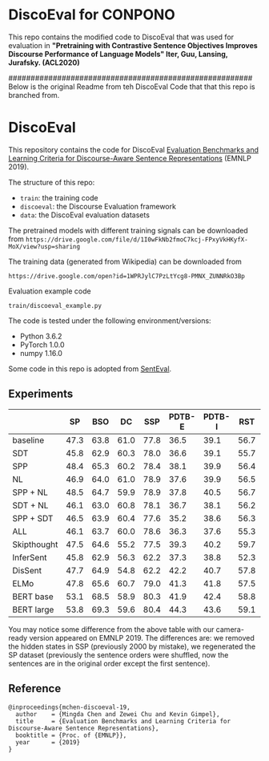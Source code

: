 # DiscoEval for CONPONO

This repo contains the modified code to DiscoEval that
was used for evaluation in __"Pretraining with Contrastive 
Sentence Objectives Improves Discourse Performance of 
Language Models" Iter, Guu, Lansing, Jurafsky. (ACL2020)__







#######################################################
Below is the original Readme from teh DiscoEval Code that 
that this repo is branched from.
# DiscoEval

This repository contains the code for DiscoEval
[Evaluation Benchmarks and Learning Criteria for Discourse-Aware Sentence Representations](https://arxiv.org/abs/1909.00142) (EMNLP 2019).

The structure of this repo:
- ```train```: the training code
- ```discoeval```: the Discourse Evaluation framework
- ```data```: the DiscoEval evaluation datasets

The pretrained models with different training signals can be downloaded from ```https://drive.google.com/file/d/1I0wFkNb2fmoC7kcj-FPxyVkHKyfX-MoX/view?usp=sharing```

The training data (generated from Wikipedia) can be downloaded from

```https://drive.google.com/open?id=1WPRJylC7PzLtYcg8-PMNX_ZUNNRkO3Bp```

Evaluation example code
```
train/discoeval_example.py
```

The code is tested under the following environment/versions:
- Python 3.6.2
- PyTorch 1.0.0
- numpy 1.16.0

Some code in this repo is adopted from [SentEval](https://github.com/facebookresearch/SentEval). 


## Experiments
||SP                           |BSO   |DC                                           |SSP |PDTB-E|PDTB-I|RST |AVG |
|------|-----------------------------|------|---------------------------------------------|----|------|------|----|----|
|baseline|47.3                         |63.8  |61.0                                         |77.8|36.5  |39.1  |56.7|54.6|
|SDT   |45.8                         |62.9  |60.3                                         |78.0|36.6  |39.1  |55.7|54.1|
|SPP   |48.4                         |65.3  |60.2                                         |78.4|38.1  |39.9  |56.4|55.2|
|NL    |46.9                         |64.0  |61.0                                         |78.9|37.6  |39.9  |56.5|55.0|
|SPP + NL|48.5                         |64.7  |59.9                                         |78.9|37.8  |40.5  |56.7|55.3|
|SDT + NL|46.1                         |63.0  |60.8                                         |78.1|36.7  |38.1  |56.2|54.1|
|SPP + SDT|46.5                         |63.9  |60.4                                         |77.6|35.2  |38.6  |56.3|54.1|
|ALL   |46.1                         |63.7  |60.0                                         |78.6|36.3  |37.6  |55.3|53.9|
|Skipthought|47.5                         |64.6  |55.2                                         |77.5|39.3  |40.2  |59.7|54.8|
|InferSent|45.8                         |62.9  |56.3                                         |62.2|37.3  |38.8  |52.3|50.8|
|DisSent|47.7                         |64.9  |54.8                                         |62.2|42.2  |40.7  |57.8|52.9|
|ELMo  |47.8                         |65.6  |60.7                                         |79.0|41.3  |41.8  |57.5|56.2|
|BERT base|53.1                         |68.5  |58.9                                         |80.3|41.9  |42.4  |58.8|57.7|
|BERT large|53.8                         |69.3  |59.6                                         |80.4|44.3  |43.6  |59.1|58.6|

You may notice some difference from the above table with our camera-ready version appeared on EMNLP 2019. 
The differences are: we removed the hidden states in SSP (previously 2000 by mistake), we regenerated the SP dataset (previously the sentence orders were shuffled, now the sentences are in the original order except the first sentence). 

## Reference

```
@inproceedings{mchen-discoeval-19,
  author    = {Mingda Chen and Zewei Chu and Kevin Gimpel},
  title     = {Evaluation Benchmarks and Learning Criteria for Discourse-Aware Sentence Representations},
  booktitle = {Proc. of {EMNLP}},
  year      = {2019}
}
```

